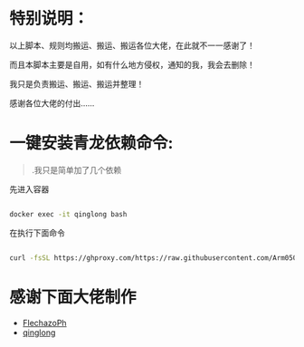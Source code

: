 

# 特别说明：

以上脚本、规则均搬运、搬运、搬运各位大佬，在此就不一一感谢了！

而且本脚本主要是自用，如有什么地方侵权，通知的我，我会去删除！

我只是负责搬运、搬运、搬运并整理！
 
感谢各位大佬的付出……

# 一键安装青龙依赖命令:
> .我只是简单加了几个依赖

先进入容器

```bash

docker exec -it qinglong bash

```

在执行下面命令

```bash

curl -fsSL https://ghproxy.com/https://raw.githubusercontent.com/Arm0506/Collection/master/qlyilai.sh | sh

```



# 感谢下面大佬制作

* [FlechazoPh](https://github.com/FlechazoPh/QLDependency)
* [qinglong](https://github.com/whyour/qinglong)
